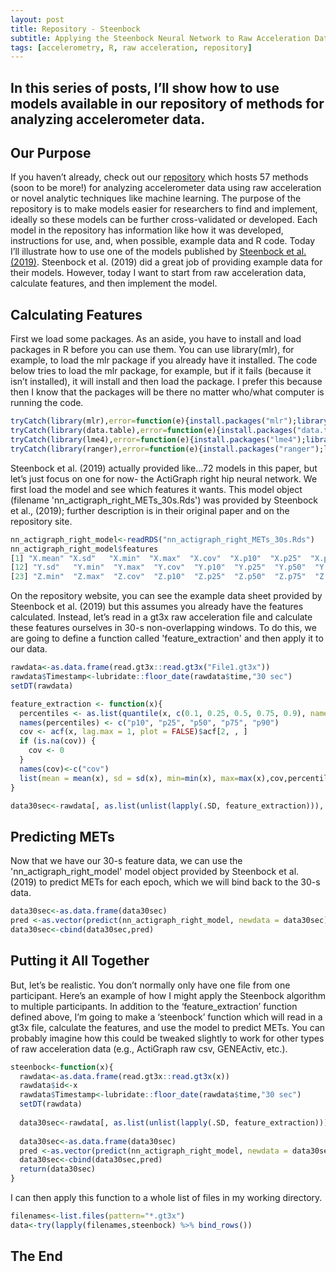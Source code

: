 ```yaml
---
layout: post
title: Repository - Steenbock
subtitle: Applying the Steenbock Neural Network to Raw Acceleration Data
tags: [accelerometry, R, raw acceleration, repository]
---
```

In this series of posts, I’ll show how to use models available in our repository of methods for analyzing accelerometer data.
---

## Our Purpose
If you haven’t already, check out our [repository](https://sites.google.com/view/accelerometerrepository/) which hosts 57 methods (soon to be more!) for analyzing accelerometer data using raw acceleration or novel analytic techniques like machine learning. The purpose of the repository is to make models easier for researchers to find and implement, ideally so these models can be further cross-validated or developed. 
Each model in the repository has information like how it was developed, instructions for use, and, when possible, example data and R code.
Today I’ll illustrate how to use one of the models published by [Steenbock et al. (2019)](https://sites.google.com/view/accelerometerrepository/available-models/provided-as-r-code/steenbock). 
Steenbock et al. (2019) did a great job of providing example data for their models. However, today I want to start from raw acceleration data, calculate features, and then implement the model.


## Calculating Features
First we load some packages. As an aside, you have to install and load packages in R before you can use them. You can use library(mlr), for example, to load the mlr package if you already have it installed. The code below tries to load the mlr package, for example, but if it fails (because it isn’t installed), it will install and then load the package. I prefer this because then I know that the packages will be there no matter who/what computer is running the code.
```r
tryCatch(library(mlr),error=function(e){install.packages("mlr");library(mlr)})
tryCatch(library(data.table),error=function(e){install.packages("data.table");library(data.table)})
tryCatch(library(lme4),error=function(e){install.packages("lme4");library(lme4)})
tryCatch(library(ranger),error=function(e){install.packages("ranger");library(ranger)}) 
```

Steenbock et al. (2019) actually provided like…72 models in this paper, but let’s just focus on one for now- the ActiGraph right hip neural network. We first load the model and see which features it wants. This model object (filename 'nn_actigraph_right_METs_30s.Rds') was provided by Steenbock et al., (2019); further description is in their original paper and on the repository site.
```r
nn_actigraph_right_model<-readRDS("nn_actigraph_right_METs_30s.Rds")
nn_actigraph_right_model$features
[1] "X.mean" "X.sd"   "X.min"  "X.max"  "X.cov"  "X.p10"  "X.p25"  "X.p50"  "X.p75"  "X.p90"  "Y.mean"
[12] "Y.sd"   "Y.min"  "Y.max"  "Y.cov"  "Y.p10"  "Y.p25"  "Y.p50"  "Y.p75"  "Y.p90"  "Z.mean" "Z.sd"  
[23] "Z.min"  "Z.max"  "Z.cov"  "Z.p10"  "Z.p25"  "Z.p50"  "Z.p75"  "Z.p90"
```

On the repository website, you can see the example data sheet provided by Steenbock et al. (2019) but this assumes you already have the features calculated. 
Instead, let’s read in a gt3x raw acceleration file and calculate these features ourselves in 30-s non-overlapping windows.
To do this, we are going to define a function called 'feature_extraction' and then apply it to our data.
```r
rawdata<-as.data.frame(read.gt3x::read.gt3x("File1.gt3x"))
rawdata$Timestamp<-lubridate::floor_date(rawdata$time,"30 sec")
setDT(rawdata)

feature_extraction <- function(x){
  percentiles <- as.list(quantile(x, c(0.1, 0.25, 0.5, 0.75, 0.9), names = FALSE))
  names(percentiles) <- c("p10", "p25", "p50", "p75", "p90")
  cov <- acf(x, lag.max = 1, plot = FALSE)$acf[2, , ]
  if (is.na(cov)) {
    cov <- 0
  }
  names(cov)<-c("cov")
  list(mean = mean(x), sd = sd(x), min=min(x), max=max(x),cov,percentiles)
}

data30sec<-rawdata[, as.list(unlist(lapply(.SD, feature_extraction))), by="Timestamp", .SDcols=c("X","Y","Z")]
```


## Predicting METs
Now that we have our 30-s feature data, we can use the 'nn_actigraph_right_model' model object provided by Steenbock et al. (2019) to predict METs for each epoch, which we will bind back to the 30-s data.
```r
data30sec<-as.data.frame(data30sec)
pred <-as.vector(predict(nn_actigraph_right_model, newdata = data30sec)$data$response)
data30sec<-cbind(data30sec,pred)
```

## Putting it All Together
But, let’s be realistic. You don’t normally only have one file from one participant. Here’s an example of how I might apply the Steenbock algorithm to multiple participants. In addition to the ‘feature_extraction’ function defined above, I’m going to make a ‘steenbock’ function which will read in a gt3x file, calculate the features, and use the model to predict METs. You can probably imagine how this could be tweaked slightly to work for other types of raw acceleration data (e.g., ActiGraph raw csv, GENEActiv, etc.).
```r
steenbock<-function(x){
  rawdata<-as.data.frame(read.gt3x::read.gt3x(x))
  rawdata$id<-x
  rawdata$Timestamp<-lubridate::floor_date(rawdata$time,"30 sec")
  setDT(rawdata)
  
  data30sec<-rawdata[, as.list(unlist(lapply(.SD, feature_extraction))), by=c("Timestamp","id"), .SDcols=c("X","Y","Z")]
  
  data30sec<-as.data.frame(data30sec)
  pred <-as.vector(predict(nn_actigraph_right_model, newdata = data30sec)$data$response)
  data30sec<-cbind(data30sec,pred)
  return(data30sec)
}
```

I can then apply this function to a whole list of files in my working directory.
```r
filenames<-list.files(pattern="*.gt3x")
data<-try(lapply(filenames,steenbock) %>% bind_rows())
```


## The End
